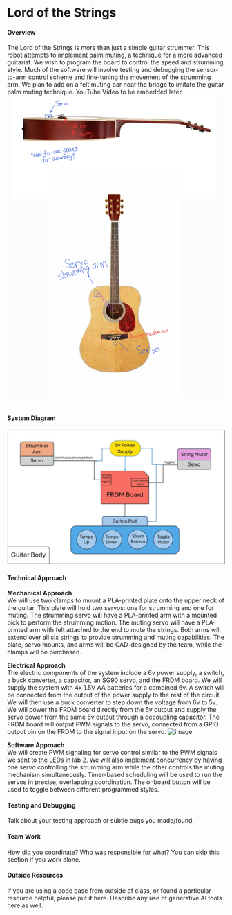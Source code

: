 # Lord of the Strings

#### Overview
The Lord of the Strings is more than just a simple guitar strummer. This robot attempts to implement palm muting, a technique for a more advanced guitarist. We wish to program the board to control the speed and strumming style. Much of the software will involve testing and debugging the sensor-to-arm control scheme and fine-tuning the movement of the strumming arm. We plan to add on a felt muting bar near the bridge to imitate the guitar palm muting technique.
YouTube Video to be embedded later. 
![Sketch](images/sketch.jpg)

#### System Diagram
![image](images/System%20Diagram.jpg)

#### Technical Approach
**Mechanical Approach**\
We will use two clamps to mount a PLA-printed plate onto the upper neck of the guitar. This plate will hold two servos: one for strumming and one for muting. The strumming servo will have a PLA-printed arm with a mounted pick to perform the strumming motion. The muting servo will have a PLA-printed arm with felt attached to the end to mute the strings. Both arms will extend over all six strings to provide strumming and muting capabilities. The plate, servo mounts, and arms will be CAD-designed by the team, while the clamps will be purchased.

**Electrical Approach**\
The electric components of the system include a 6v power supply, a switch, a buck converter, a capacitor, an SG90 servo, and the FRDM board. We will supply the system with 4x 1.5V AA batteries for a combined 6v. A switch will be connected from the output of the power supply to the rest of the circuit. We will then use a buck converter to step down the voltage from 6v to 5v. We will power the FRDM board directly from the 5v output and supply the servo power from the same 5v output through a decoupling capacitor. The FRDM board will output PWM signals to the servo, connected from a GPIO output pin on the FRDM to the signal input on the servo. 
![image](https://github.coecis.cornell.edu/ece3140-sp2025/ahl92-am2736-nsv23/assets/16551/48b23880-f1ca-4bda-b34f-a36f5a59727d)


**Software Approach**\
We will create PWM signaling for servo control similar to the PWM signals we sent to the LEDs in lab 2. We will also implement concurrency by having one servo controlling the strumming arm while the other controls the muting mechanism simultaneously. Timer-based scheduling will be used to run the servos in precise, overlapping coordination. The onboard button will be used to toggle between different programmed styles.

#### Testing and Debugging
Talk about your testing approach or subtle bugs you made/found.
#### Team Work 
How did you coordinate? Who was responsible for what? You can skip this section if you work alone. 
#### Outside Resources 
If you are using a code base from outside of class, or found a particular resource helpful, please put it here. Describe any use of generative AI tools here as well.
